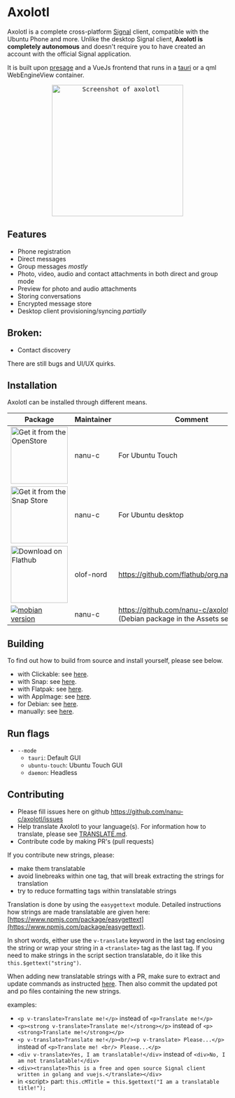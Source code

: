 # Axolotl

Axolotl is a complete cross-platform [Signal](https://www.signal.org) client, compatible with the Ubuntu Phone and more.
Unlike the desktop Signal client, **Axolotl is completely autonomous** and doesn't require you to have created an
account with the official Signal application.

It is built upon [presage](https://github.com/whisperfish/presage) and a VueJs frontend that runs in a [tauri](https://tauri.app/) or a qml WebEngineView container.

<p align="center">
  <kbd>
    <img src="https://raw.githubusercontent.com/nanu-c/axolotl/main/screenshot.png" alt="Screenshot of axolotl" width="300px"/>
  </kbd>
</p>

## Features

 * Phone registration
 * Direct messages
 * Group messages *mostly*
 * Photo, video, audio and contact attachments in both direct and group mode
 * Preview for photo and audio attachments
 * Storing conversations
 * Encrypted message store
 * Desktop client provisioning/syncing *partially*

 ## Broken:
 * Contact discovery


There are still bugs and UI/UX quirks.

## Installation

Axolotl can be installed through different means.

| Package | Maintainer | Comment  |
| ------- | ---------- | -------- |
| <a href='https://open-store.io/app/axolotl.nanuc'><img width='130' alt="Get it from the OpenStore" src="https://open-store.io/badges/en_US.png"></a> | nanu-c | For Ubuntu Touch |
| <a href='https://snapcraft.io/axolotl'><img width='130' alt="Get it from the Snap Store" src="https://snapcraft.io/static/images/badges/en/snap-store-black.svg"></a> | nanu-c | For Ubuntu desktop |
| <a href='https://flathub.org/apps/details/org.nanuc.Axolotl'><img width='130' alt='Download on Flathub' src='https://flathub.org/assets/badges/flathub-badge-en.png'/></a> | olof-nord | https://github.com/flathub/org.nanuc.Axolotl |
| <a href='https://github.com/nanu-c/axolotl/releases'><img alt="mobian version" src="https://img.shields.io/badge/axolotl-deb-%23A80030"></a> | nanu-c | https://github.com/nanu-c/axolotl/releases <br>(Debian package in the Assets section)|

## Building

To find out how to build from source and install yourself, please see below.

* with Clickable: see [here](docs/INSTALL.md#clickable).
* with Snap: see [here](docs/INSTALL.md#snap).
* with Flatpak: see [here](docs/INSTALL.md#flatpak).
* with AppImage: see [here](docs/INSTALL.md#appimage).
* for Debian: see [here](docs/INSTALL.md#debian).
* manually: see [here](docs/INSTALL.md#bare).

## Run flags

- `--mode`
  - `tauri`: Default GUI
  - `ubuntu-touch`: Ubuntu Touch GUI
  - `daemon`: Headless

## Contributing

* Please fill issues here on github https://github.com/nanu-c/axolotl/issues
* Help translate Axolotl to your language(s). For information how to translate, please see [TRANSLATE.md](docs/TRANSLATE.md).
* Contribute code by making PR's (pull requests)

If you contribute new strings, please:

- make them translatable
- avoid linebreaks within one tag, that will break extracting the strings for translation
- try to reduce formatting tags within translatable strings

Translation is done by using the `easygettext` module. Detailed instructions how strings are made translatable are given here: [https://www.npmjs.com/package/easygettext](https://www.npmjs.com/package/easygettext).

In short words, either use the `v-translate` keyword in the last tag enclosing the string or wrap your string in a `<translate>` tag as the last tag.
If you need to make strings in the script section translatable, do it like this `this.$gettext("string")`.

When adding new translatable strings with a PR, make sure to extract and update commands as instructed [here](docs/TRANSLATE.md). Then also commit the updated pot and po files containing the new strings.

examples:

- `<p v-translate>Translate me!</p>` instead of `<p>Translate me!</p>`
- `<p><strong v-translate>Translate me!</strong></p>` instead of `<p><strong>Translate me!</strong></p>`
- `<p v-translate>Translate me!</p><br/><p v-translate> Please...</p>` instead of `<p>Translate me! <br/> Please...</p>`
- `<div v-translate>Yes, I am translatable!</div>` instead of `<div>No, I am not translatable!</div>`
- `<div><translate>This is a free and open source Signal client written in golang and vuejs.</translate></div>`
- in \<script\> part: `this.cMTitle = this.$gettext("I am a translatable title!");`
